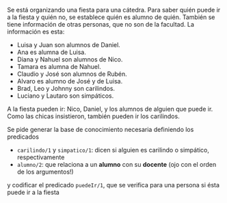 Se está organizando una fiesta para una cátedra. Para saber quién puede ir a la fiesta y quién no, se establece quién es alumno de quién. También se tiene información de otras personas, que no son de la facultad.
La información es esta:

* Luisa y Juan son alumnos de Daniel.
* Ana es alumna de Luisa.
* Diana y Nahuel son alumnos de Nico.
* Tamara es alumna de Nahuel.
* Claudio y José son alumnos de Rubén.
* Alvaro es alumno de José y de Luisa.
* Brad, Leo y Johnny son carilindos.
* Luciano y Lautaro son simpáticos. 

A la fiesta pueden ir: Nico, Daniel, y los alumnos de alguien que puede ir. Como las chicas insistieron, también pueden ir los carilindos.

Se pide generar la base de conocimiento necesaria definiendo los predicados 

* `carilindo/1` y `simpatico/1`: dicen si alguien es carilindo o simpático, respectivamente
* `alumno/2`: que relaciona a un **alumno** con su **docente** (ojo con el orden de los argumentos!)

y codificar el predicado `puedeIr/1`, que se verifica para una persona si ésta puede ir a la fiesta 

